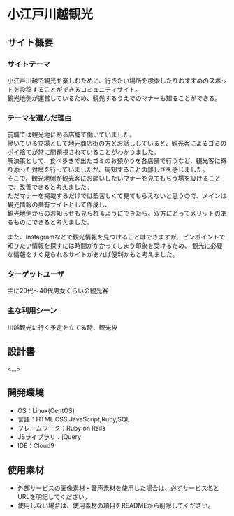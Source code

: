 # 小江戸川越観光

## サイト概要
### サイトテーマ
小江戸川越で観光を楽しむために、行きたい場所を検索したりおすすめのスポットを投稿することができるコミュニティサイト。</br>
観光地側が運営しているため、観光するうえでのマナーも知ることができる。

### テーマを選んだ理由
前職では観光地にある店舗で働いていました。</br>
働いている立場として地元商店街の方とお話ししていると、観光客によるゴミのポイ捨てが常に問題視されていることがわかりました。</br>
解決策として、食べ歩きで出たゴミのお預かりを各店舗で行うなど、観光客に寄り添った対策を行っていましたが、周知することの難しさを感じました。</br>
そこで、観光地側が観光客にお願いしたいマナーを見てもらう場を設けることで、改善できると考えました。</br>
ただマナーを掲載するだけでは堅苦しくて見てもらえないと思うので、メインは観光情報の共有サイトとして作成し、</br>
観光地側からのお知らせも見られるようにできたら、双方にとってメリットのあるものにできると考えました。

また、Instagramなどで観光情報を見つけることはできますが、ピンポイントで知りたい情報を探すには時間がかかってしまう印象を受けるため、
観光に必要な情報をすぐ見られるサイトがあれば便利かもと考えました。


### ターゲットユーザ
主に20代～40代男女くらいの観光客

### 主な利用シーン
川越観光に行く予定を立てる時、観光後

## 設計書
<...>

## 開発環境
- OS：Linux(CentOS)
- 言語：HTML,CSS,JavaScript,Ruby,SQL
- フレームワーク：Ruby on Rails
- JSライブラリ：jQuery
- IDE：Cloud9

## 使用素材
- 外部サービスの画像素材・音声素材を使用した場合は、必ずサービス名とURLを明記してください。
- 使用しない場合は、使用素材の項目をREADMEから削除してください。